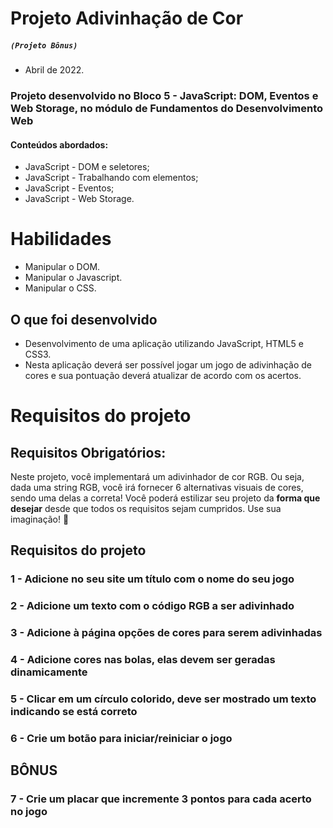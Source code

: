 # Projeto Adivinhação de Cor
##### `(Projeto Bônus)`

  - Abril de 2022.

### Projeto desenvolvido no Bloco 5 - JavaScript: DOM, Eventos e Web Storage, no módulo de Fundamentos do Desenvolvimento Web

#### Conteúdos abordados:
  - JavaScript - DOM e seletores;
  - JavaScript - Trabalhando com elementos;
  - JavaScript - Eventos;
  - JavaScript - Web Storage.

# Habilidades
- Manipular o DOM.
- Manipular o Javascript.
- Manipular o CSS.

## O que foi desenvolvido
- Desenvolvimento de uma aplicação utilizando JavaScript, HTML5 e CSS3.
- Nesta aplicação deverá ser possível jogar um jogo de adivinhação de cores e sua pontuação deverá atualizar de acordo com os acertos.

# Requisitos do projeto

## Requisitos Obrigatórios:
Neste projeto, você implementará um adivinhador de cor RGB. Ou seja, dada uma string RGB, você irá fornecer 6 alternativas visuais de cores, sendo uma delas a correta! Você poderá estilizar seu projeto da **forma que desejar** desde que todos os requisitos sejam cumpridos. Use sua imaginação! 🧠

## Requisitos do projeto
### 1 - Adicione no seu site um título com o nome do seu jogo

### 2 - Adicione um texto com o código RGB a ser adivinhado

### 3 - Adicione à página opções de cores para serem adivinhadas

### 4 - Adicione cores nas bolas, elas devem ser geradas dinamicamente

### 5 - Clicar em um círculo colorido, deve ser mostrado um texto indicando se está correto

### 6 - Crie um botão para iniciar/reiniciar o jogo

## BÔNUS

### 7 - Crie um placar que incremente 3 pontos para cada acerto no jogo

